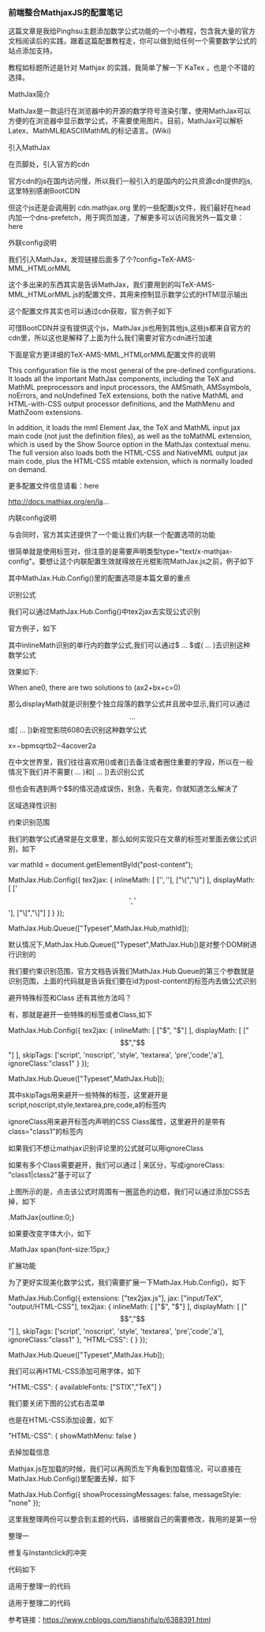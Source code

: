 ### 前端整合MathjaxJS的配置笔记

这篇文章是我给Pinghsu主题添加数学公式功能的一个小教程，包含我大量的官方文档阅读后的实践，跟着这篇配置教程走，你可以做到给任何一个需要数学公式的站点添加支持。

教程如标题所述是针对 Mathjax 的实践，我简单了解一下 KaTex ，也是个不错的选择。

MathJax简介

MathJax是一款运行在浏览器中的开源的数学符号渲染引擎，使用MathJax可以方便的在浏览器中显示数学公式，不需要使用图片。目前，MathJax可以解析Latex、MathML和ASCIIMathML的标记语言。(Wiki)

引入MathJax

在页脚处，引入官方的cdn

<script src="//www.90168.org cdn.mathjax.org/mathjax/latest/MathJax.js?config=TeX-AMS-MML_HTMLorMML"></script>

官方cdn的js在国内访问慢，所以我们一般引入的是国内的公共资源cdn提供的js,这里特别感谢BootCDN

<script src="//cdn.bootcss.com/mathjax/2.7.0/MathJax.js?config=TeX-AMS-MML_HTMLorMML"></script>

但这个js还是会调用到 cdn.mathjax.org 里的一些配置js文件，我们最好在head内加一个dns-prefetch，用于网页加速，了解更多可以访问我另外一篇文章：here

<link rel="dns-prefetch" href="//cdn.mathjax.org" />

外联config说明

我们引入MathJax，发现链接后面多了个?config=TeX-AMS-MML_HTMLorMML

这个多出来的东西其实是告诉MathJax，我们要用到的叫TeX-AMS-MML_HTMLorMML.js的配置文件，其用来控制显示数学公式的HTMl显示输出

这个配置文件其实也可以通过cdn获取，官方例子如下

<script type="text/javascript"
   src="https://cdn.mathjax.org/mathjax/latest/MathJax.js?config=TeX-AMS_HTML,http://myserver.com/MathJax/config/local/local.js">
</script>

可惜BootCDN并没有提供这个js，MathJax.js也用到其他js,这些js都来自官方的cdn里，所以这也是解释了上面为什么我们需要对官方cdn进行加速

下面是官方更详细的TeX-AMS-MML_HTMLorMML配置文件的说明

This configuration file is the most general of the pre-defined configurations. It loads all the important MathJax components, including the TeX and MathML preprocessors and input processors, the AMSmath, AMSsymbols, noErrors, and noUndefined TeX extensions, both the native MathML and HTML-with-CSS output processor definitions, and the MathMenu and MathZoom extensions.

In addition, it loads the mml Element Jax, the TeX and MathML input jax main code (not just the definition files), as well as the toMathML extension, which is used by the Show Source option in the MathJax contextual menu. The full version also loads both the HTML-CSS and NativeMML output jax main code, plus the HTML-CSS mtable extension, which is normally loaded on demand.

更多配置文件信息请看：here

http://docs.mathjax.org/en/la...

内联config说明

与会同时，官方其实还提供了一个能让我们内联一个配置选项的功能

很简单就是使用<script></script>标签对，但注意的是需要声明类型type="text/x-mathjax-config"。要想让这个内联配置生效就得放在光棍影院MathJax.js之前，例子如下

<script type="text/x-mathjax-config">
MathJax.Hub.Config({
});
</script>
<script type="text/javascript" src="path-to-MathJax/MathJax.js"></script>

其中MathJax.Hub.Config()里的配置选项是本篇文章的重点

识别公式

我们可以通过MathJax.Hub.Config()中tex2jax去实现公式识别

官方例子，如下

<script type="text/x-mathjax-config">
MathJax.Hub.Config({
    tex2jax: {
        inlineMath: [ ['$','$'], ["\\(","\\)"] ],
        displayMath: [ ['$$','$$'], ["\\[","\\]"] ]
    }
});
</script>

<script type="text/javascript" src="path-to-MathJax/MathJax.js"></script>

其中inlineMath识别的单行内的数学公式,我们可以通过$ ... $或\( ... \)去识别这种数学公式

效果如下:

When ane0, there are two solutions to (ax2+bx+c=0)

那么displayMath就是识别整个独立段落的数学公式并且居中显示,我们可以通过$$ ... $$或\[ ... ])新视觉影院6080去识别这种数学公式


x=−bpmsqrtb2−4acover2a
 

在中文世界里，我们往往喜欢用()或者[]去备注或者圈住重要的字段，所以在一般情况下我们并不需要\( ... \)和\[ ... ])去识别公式

但也会有遇到两个$$的情况造成误伤，别急，先看完，你就知道怎么解决了

区域选择性识别

约束识别范围

我们的数学公式通常是在文章里，那么如何实现只在文章的标签对里面去做公式识别，如下

var mathId = document.getElementById("post-content");

MathJax.Hub.Config({
    tex2jax: {
        inlineMath: [ ['$','$'], ["\\(","\\)"] ],
        displayMath: [ ['$$','$$'], ["\\[","\\]"] ]
    }
});

MathJax.Hub.Queue(["Typeset",MathJax.Hub,mathId]);

默认情况下,MathJax.Hub.Queue(["Typeset",MathJax.Hub])是对整个DOM树进行识别的

我们要约束识别范围，官方文档告诉我们MathJax.Hub.Queue的第三个参数就是识别范围，上面的代码就是告诉我们要在id为post-content的标签内去做公式识别

避开特殊标签和Class
还有其他方法吗？

有，那就是避开一些特殊的标签或者Class,如下

MathJax.Hub.Config({
    tex2jax: {
        inlineMath:  [ ["$", "$"] ],
        displayMath: [ ["$$","$$"] ],
        skipTags: ['script', 'noscript', 'style', 'textarea', 'pre','code','a'],
        ignoreClass:"class1"
    }
});

MathJax.Hub.Queue(["Typeset",MathJax.Hub]);

其中skipTags用来避开一些特殊的标签，这里避开是script,noscript,style,textarea,pre,code,a的标签内

ignoreClass用来避开标签内声明的CSS Class属性，这里避开的是带有class="class1"的标签内

如果我们不想让mathjax识别评论里的公式就可以用ignoreClass

如果有多个Class需要避开，我们可以通过 | 来区分，写成ignoreClass: "class1|class2"基于可以了


上图所示的是，点击该公式时周围有一圈蓝色的边框，我们可以通过添加CSS去掉，如下

.MathJax{outline:0;}

如果要改变字体大小，如下

.MathJax span{font-size:15px;}

扩展功能

为了更好实现美化数学公式，我们需要扩展一下MathJax.Hub.Config()，如下

MathJax.Hub.Config({
    extensions: ["tex2jax.js"],
    jax: ["input/TeX", "output/HTML-CSS"],
    tex2jax: {
        inlineMath:  [ ["$", "$"] ],
        displayMath: [ ["$$","$$"] ],
        skipTags: ['script', 'noscript', 'style', 'textarea', 'pre','code','a'],
        ignoreClass:"class1"
    },
    "HTML-CSS": {
    }
});

MathJax.Hub.Queue(["Typeset",MathJax.Hub]);

我们可以再HTML-CSS添加可用字体，如下

"HTML-CSS": {
    availableFonts: ["STIX","TeX"]
}

我们要关闭下图的公式右击菜单



也是在HTML-CSS添加设置，如下

"HTML-CSS": {
    showMathMenu: false
}

去掉加载信息

Mathjax.js在加载的时候，我们可以再网页左下角看到加载情况，可以直接在MathJax.Hub.Config()里配置去掉，如下

MathJax.Hub.Config({
    showProcessingMessages: false,
    messageStyle: "none"
});


这里我整理两份可以整合到主题的代码，请根据自己的需要修改，我用的是第一份

整理一

<script type="text/x-mathjax-config">
MathJax.Hub.Config({
    showProcessingMessages: false,
    messageStyle: "none",
    extensions: ["tex2jax.js"],
    jax: ["input/TeX", "output/HTML-CSS"],
    tex2jax: {
        inlineMath:  [ ["$", "$"] ],
        displayMath: [ ["$$","$$"] ],
        skipTags: ['script', 'noscript', 'style', 'textarea', 'pre','code','a'],
        ignoreClass:"comment-content"
    },
    "HTML-CSS": {
        availableFonts: ["STIX","TeX"],
        showMathMenu: false
    }
});

MathJax.Hub.Queue(["Typeset",MathJax.Hub]);

</script>

<script src="//cdn.bootcss.com/mathjax/2.7.0/MathJax.js?config=TeX-AMS-MML_HTMLorMML"></script>


<script type="text/x-mathjax-config">
var mathId = document.getElementById("post-content");
MathJax.Hub.Config({
    showProcessingMessages: false,
    messageStyle: "none",
    extensions: ["tex2jax.js"],
    jax: ["input/TeX", "output/HTML-CSS"],
    tex2jax: {
        inlineMath:  [ ["$", "$"] ],
        displayMath: [ ["$$","$$"] ],
        skipTags: ['script', 'noscript', 'style', 'textarea', 'pre','code','a'],
        ignoreClass:"comment-content"
    },
    "HTML-CSS": {
        availableFonts: ["STIX","TeX"],
        showMathMenu: false
    }
});

MathJax.Hub.Queue(["Typeset",MathJax.Hub,mathId]);

</script>

<script src="//www.bsck.org cdn.bootcss.com/mathjax/2.7.0/MathJax.js?config=TeX-AMS-MML_HTMLorMML"></script>

修复与Instantclick的冲突

代码如下

适用于整理一的代码

<script data-no-instant>

InstantClick.on('change', function(isInitialLoad){
    if (isInitialLoad === false) {
        if (typeof MathJax !== 'undefined'){
            MathJax.Hub.Queue(["Typeset",MathJax.Hub]);
        }
    }
});
InstantClick.init();

</script>

适用于整理二的代码

 
<script data-no-instant>

InstantClick.on('change', function(isInitialLoad){
    if (isInitialLoad === false) {
        if (typeof MathJax !== 'undefined'){
            var mathId = document.getElementById("post-content");
            MathJax.Hub.Queue(["Typeset",MathJax.Hub,mathId]);
        }
    }
});

InstantClick.init();

</script>

参考链接：https://www.cnblogs.com/tianshifu/p/6388391.html